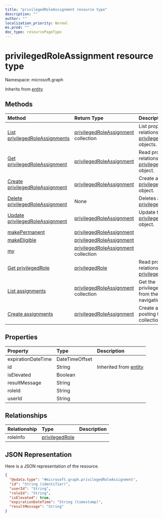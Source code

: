 ```yaml
---
title: "privilegedRoleAssignment resource type"
description: ""
author: ""
localization_priority: Normal
ms.prod: ""
doc_type: resourcePageType
---
```


# privilegedRoleAssignment resource type


Namespace: microsoft.graph




Inherits from [entity](../resources/entity.md)

## Methods
|Method|Return Type|Description|
|:---|:---|:---|
|[List privilegedRoleAssignments](../api/privilegedroleassignment-list.md)|[privilegedRoleAssignment](../resources/privilegedroleassignment.md) collection|List properties and relationships of the [privilegedRoleAssignment](../resources/privilegedroleassignment.md) objects.|
|[Get privilegedRoleAssignment](../api/privilegedroleassignment-get.md)|[privilegedRoleAssignment](../resources/privilegedroleassignment.md)|Read properties and relationships of the [privilegedRoleAssignment](../resources/privilegedroleassignment.md) object.|
|[Create privilegedRoleAssignment](../api/privilegedroleassignment-post-privilegedroleassignments.md)|[privilegedRoleAssignment](../resources/privilegedroleassignment.md)|Create a new [privilegedRoleAssignment](../resources/privilegedroleassignment.md) object.|
|[Delete privilegedRoleAssignment](../api/privilegedroleassignment-delete.md)|None|Deletes a [privilegedRoleAssignment](../resources/privilegedroleassignment.md).|
|[Update privilegedRoleAssignment](../api/privilegedroleassignment-update.md)|[privilegedRoleAssignment](../resources/privilegedroleassignment.md)|Update the properties of a [privilegedRoleAssignment](../resources/privilegedroleassignment.md) object.|
|[makePermanent](../api/privilegedroleassignment-makepermanent.md)|[privilegedRoleAssignment](../resources/privilegedroleassignment.md)||
|[makeEligible](../api/privilegedroleassignment-makeeligible.md)|[privilegedRoleAssignment](../resources/privilegedroleassignment.md)||
|[my](../api/privilegedroleassignment-my.md)|[privilegedRoleAssignment](../resources/privilegedroleassignment.md) collection||
|[Get privilegedRole](../api/privilegedrole-get.md)|[privilegedRole](../resources/privilegedrole.md)|Read properties and relationships of the [privilegedRole](../resources/privilegedrole.md) object.|
|[List assignments](../api/privilegedrole-list-assignments.md)|[privilegedRoleAssignment](../resources/privilegedroleassignment.md) collection|Get the privilegedRoleAssignments from the assignments navigation property.|
|[Create assignments](../api/privilegedrole-post-assignments.md)|[privilegedRoleAssignment](../resources/privilegedroleassignment.md)|Create assignments by posting to the assignments collection.|

## Properties
|Property|Type|Description|
|:---|:---|:---|
|expirationDateTime|DateTimeOffset||
|id|String| Inherited from [entity](../resources/entity.md)|
|isElevated|Boolean||
|resultMessage|String||
|roleId|String||
|userId|String||

## Relationships
|Relationship|Type|Description|
|:---|:---|:---|
|roleInfo|[privilegedRole](../resources/privilegedrole.md)||

## JSON Representation
Here is a JSON representation of the resource.
<!-- {
  "blockType": "resource",
  "keyProperty": "id",
  "@odata.type": "microsoft.graph.privilegedRoleAssignment",
  "baseType": "microsoft.graph.entity",
  "openType": false
}
-->
``` json
{
  "@odata.type": "#microsoft.graph.privilegedRoleAssignment",
  "id": "String (identifier)",
  "userId": "String",
  "roleId": "String",
  "isElevated": true,
  "expirationDateTime": "String (timestamp)",
  "resultMessage": "String"
}
```

